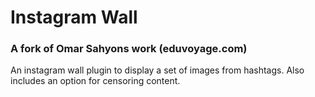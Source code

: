 # Instagram Wall 

### A fork of Omar Sahyons work (eduvoyage.com)

An instagram wall plugin to display a set of images from hashtags. Also includes an option for censoring content.
